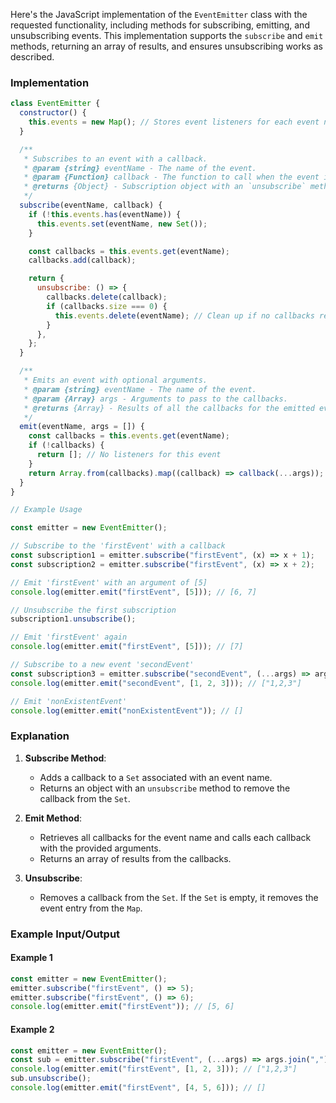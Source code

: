 Here's the JavaScript implementation of the `EventEmitter` class with the requested functionality, including methods for subscribing, emitting, and unsubscribing events. This implementation supports the `subscribe` and `emit` methods, returning an array of results, and ensures unsubscribing works as described.

### Implementation

```javascript
class EventEmitter {
  constructor() {
    this.events = new Map(); // Stores event listeners for each event name
  }

  /**
   * Subscribes to an event with a callback.
   * @param {string} eventName - The name of the event.
   * @param {Function} callback - The function to call when the event is emitted.
   * @returns {Object} - Subscription object with an `unsubscribe` method.
   */
  subscribe(eventName, callback) {
    if (!this.events.has(eventName)) {
      this.events.set(eventName, new Set());
    }

    const callbacks = this.events.get(eventName);
    callbacks.add(callback);

    return {
      unsubscribe: () => {
        callbacks.delete(callback);
        if (callbacks.size === 0) {
          this.events.delete(eventName); // Clean up if no callbacks remain
        }
      },
    };
  }

  /**
   * Emits an event with optional arguments.
   * @param {string} eventName - The name of the event.
   * @param {Array} args - Arguments to pass to the callbacks.
   * @returns {Array} - Results of all the callbacks for the emitted event.
   */
  emit(eventName, args = []) {
    const callbacks = this.events.get(eventName);
    if (!callbacks) {
      return []; // No listeners for this event
    }
    return Array.from(callbacks).map((callback) => callback(...args));
  }
}

// Example Usage

const emitter = new EventEmitter();

// Subscribe to the 'firstEvent' with a callback
const subscription1 = emitter.subscribe("firstEvent", (x) => x + 1);
const subscription2 = emitter.subscribe("firstEvent", (x) => x + 2);

// Emit 'firstEvent' with an argument of [5]
console.log(emitter.emit("firstEvent", [5])); // [6, 7]

// Unsubscribe the first subscription
subscription1.unsubscribe();

// Emit 'firstEvent' again
console.log(emitter.emit("firstEvent", [5])); // [7]

// Subscribe to a new event 'secondEvent'
const subscription3 = emitter.subscribe("secondEvent", (...args) => args.join(","));
console.log(emitter.emit("secondEvent", [1, 2, 3])); // ["1,2,3"]

// Emit 'nonExistentEvent'
console.log(emitter.emit("nonExistentEvent")); // []
```

### Explanation
1. **Subscribe Method**:
   - Adds a callback to a `Set` associated with an event name.
   - Returns an object with an `unsubscribe` method to remove the callback from the `Set`.

2. **Emit Method**:
   - Retrieves all callbacks for the event name and calls each callback with the provided arguments.
   - Returns an array of results from the callbacks.

3. **Unsubscribe**:
   - Removes a callback from the `Set`. If the `Set` is empty, it removes the event entry from the `Map`.

### Example Input/Output

#### Example 1
```javascript
const emitter = new EventEmitter();
emitter.subscribe("firstEvent", () => 5);
emitter.subscribe("firstEvent", () => 6);
console.log(emitter.emit("firstEvent")); // [5, 6]
```

#### Example 2
```javascript
const emitter = new EventEmitter();
const sub = emitter.subscribe("firstEvent", (...args) => args.join(","));
console.log(emitter.emit("firstEvent", [1, 2, 3])); // ["1,2,3"]
sub.unsubscribe();
console.log(emitter.emit("firstEvent", [4, 5, 6])); // []
```